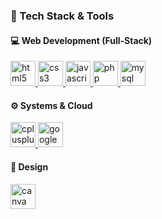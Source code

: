 ### 🚀 Tech Stack & Tools


#### 💻 Web Development (Full-Stack)
<p align="left"> 
  <a href="https://developer.mozilla.org/en-US/docs/Web/HTML" target="_blank" rel="noreferrer"> 
    <img src="https://cdn.jsdelivr.net/gh/devicons/devicon/icons/html5/html5-original.svg" alt="html5" width="40" height="40"/> 
  </a> 
  <a href="https://developer.mozilla.org/en-US/docs/Web/CSS" target="_blank" rel="noreferrer"> 
    <img src="https://cdn.jsdelivr.net/gh/devicons/devicon/icons/css3/css3-original.svg" alt="css3" width="40" height="40"/> 
  </a> 
  <a href="https://developer.mozilla.org/en-US/docs/Web/JavaScript" target="_blank" rel="noreferrer"> 
    <img src="https://cdn.jsdelivr.net/gh/devicons/devicon/icons/javascript/javascript-original.svg" alt="javascript" width="40" height="40"/> 
  </a>
  <a href="https://www.php.net" target="_blank" rel="noreferrer"> 
    <img src="https://cdn.jsdelivr.net/gh/devicons/devicon/icons/php/php-original.svg" alt="php" width="40" height="40"/> 
  </a> 
  <a href="https://www.mysql.com/" target="_blank" rel="noreferrer"> 
    <img src="https://cdn.jsdelivr.net/gh/devicons/devicon/icons/mysql/mysql-original-wordmark.svg" alt="mysql" width="40" height="40"/> 
  </a>
</p>

#### ⚙️ Systems & Cloud
<p align="left"> 
  <a href="https://isocpp.org/" target="_blank" rel="noreferrer"> 
    <img src="https://cdn.jsdelivr.net/gh/devicons/devicon/icons/cplusplus/cplusplus-original.svg" alt="cplusplus" width="40" height="40"/> 
  </a> 
  <a href="https://cloud.google.com/" target="_blank" rel="noreferrer"> 
    <img src="https://cdn.jsdelivr.net/gh/devicons/devicon/icons/googlecloud/googlecloud-original.svg" alt="googlecloud" width="40" height="40"/> 
  </a> 
</p>

#### 🎨 Design
<p align="left"> 
  <a href="https://www.canva.com/" target="_blank" rel="noreferrer"> 
    <img src="https://cdn.jsdelivr.net/gh/devicons/devicon/icons/canva/canva-original.svg" alt="canva" width="40" height="40"/> 
  </a> 
</p>
